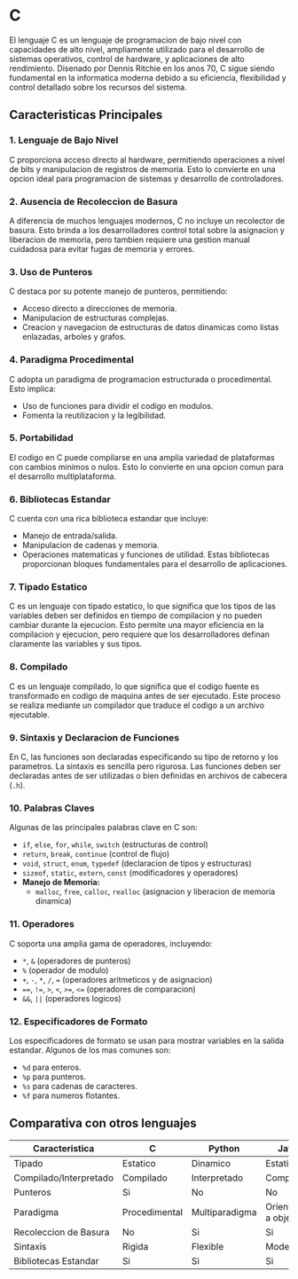 # C

El lenguaje C es un lenguaje de programacion de bajo nivel con capacidades de alto nivel, ampliamente utilizado para el desarrollo de sistemas operativos, control de hardware, y aplicaciones de alto rendimiento. Disenado por Dennis Ritchie en los anos 70, C sigue siendo fundamental en la informatica moderna debido a su eficiencia, flexibilidad y control detallado sobre los recursos del sistema.

## Caracteristicas Principales

### 1. Lenguaje de Bajo Nivel
C proporciona acceso directo al hardware, permitiendo operaciones a nivel de bits y manipulacion de registros de memoria. Esto lo convierte en una opcion ideal para programacion de sistemas y desarrollo de controladores.

### 2. Ausencia de Recoleccion de Basura
A diferencia de muchos lenguajes modernos, C no incluye un recolector de basura. Esto brinda a los desarrolladores control total sobre la asignacion y liberacion de memoria, pero tambien requiere una gestion manual cuidadosa para evitar fugas de memoria y errores.

### 3. Uso de Punteros
C destaca por su potente manejo de punteros, permitiendo:
- Acceso directo a direcciones de memoria.
- Manipulacion de estructuras complejas.
- Creacion y navegacion de estructuras de datos dinamicas como listas enlazadas, arboles y grafos.

### 4. Paradigma Procedimental
C adopta un paradigma de programacion estructurada o procedimental. Esto implica:
- Uso de funciones para dividir el codigo en modulos.
- Fomenta la reutilizacion y la legibilidad.

### 5. Portabilidad
El codigo en C puede compilarse en una amplia variedad de plataformas con cambios minimos o nulos. Esto lo convierte en una opcion comun para el desarrollo multiplataforma.

### 6. Bibliotecas Estandar
C cuenta con una rica biblioteca estandar que incluye:
- Manejo de entrada/salida.
- Manipulacion de cadenas y memoria.
- Operaciones matematicas y funciones de utilidad.
Estas bibliotecas proporcionan bloques fundamentales para el desarrollo de aplicaciones.

### 7. Tipado Estatico
C es un lenguaje con tipado estatico, lo que significa que los tipos de las variables deben ser definidos en tiempo de compilacion y no pueden cambiar durante la ejecucion. Esto permite una mayor eficiencia en la compilacion y ejecucion, pero requiere que los desarrolladores definan claramente las variables y sus tipos.

### 8. Compilado
C es un lenguaje compilado, lo que significa que el codigo fuente es transformado en codigo de maquina antes de ser ejecutado. Este proceso se realiza mediante un compilador que traduce el codigo a un archivo ejecutable.

### 9. Sintaxis y Declaracion de Funciones
En C, las funciones son declaradas especificando su tipo de retorno y los parametros. La sintaxis es sencilla pero rigurosa. Las funciones deben ser declaradas antes de ser utilizadas o bien definidas en archivos de cabecera (`.h`).

### 10. Palabras Claves
Algunas de las principales palabras clave en C son:
- `if`, `else`, `for`, `while`, `switch` (estructuras de control)
- `return`, `break`, `continue` (control de flujo)
- `void`, `struct`, `enum`, `typedef` (declaracion de tipos y estructuras)
- `sizeof`, `static`, `extern`, `const` (modificadores y operadores)
- **Manejo de Memoria:**
  - `malloc`, `free`, `calloc`, `realloc` (asignacion y liberacion de memoria dinamica)
  
### 11. Operadores
C soporta una amplia gama de operadores, incluyendo:
- `*`, `&` (operadores de punteros)
- `%` (operador de modulo)
- `+`, `-`, `*`, `/`, `=` (operadores aritmeticos y de asignacion)
- `==`, `!=`, `>`, `<`, `>=`, `<=` (operadores de comparacion)
- `&&`, `||` (operadores logicos)

### 12. Especificadores de Formato
Los especificadores de formato se usan para mostrar variables en la salida estandar. Algunos de los mas comunes son:
- `%d` para enteros.
- `%p` para punteros.
- `%s` para cadenas de caracteres.
- `%f` para numeros flotantes.

## Comparativa con otros lenguajes

| Caracteristica             | C             | Python       | Java        |
|----------------------------|---------------|--------------|-------------|
| Tipado                     | Estatico      | Dinamico     | Estatico    |
| Compilado/Interpretado      | Compilado     | Interpretado | Compilado   |
| Punteros                   | Si            | No           | No          |
| Paradigma                  | Procedimental | Multiparadigma| Orientado a objetos|
| Recoleccion de Basura      | No            | Si           | Si          |
| Sintaxis                   | Rigida        | Flexible     | Moderada    |
| Bibliotecas Estandar       | Si            | Si           | Si          |

